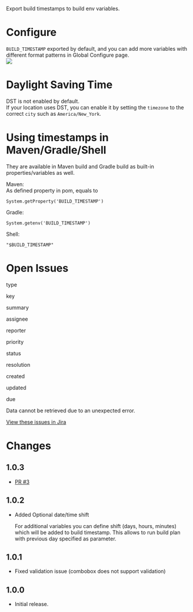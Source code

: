 Export build timestamps to build env variables.

# Configure

`BUILD_TIMESTAMP` exported by default, and you can add more variables
with different format patterns in Global Configure page.  
![](docs/images/global-config.png)

# Daylight Saving Time

DST is not enabled by default.  
If your location uses DST, you can enable it by setting the `timezone`
to the correct `city` such as `America/New_York`.

# Using timestamps in Maven/Gradle/Shell

They are available in Maven build and Gradle build as built-in
properties/variables as well.

Maven:  
As defined property in pom, equals to

``` syntaxhighlighter-pre
System.getProperty('BUILD_TIMESTAMP')
```

Gradle:

``` syntaxhighlighter-pre
System.getenv('BUILD_TIMESTAMP')
```

Shell:

``` syntaxhighlighter-pre
"$BUILD_TIMESTAMP"
```

# Open Issues

type

key

summary

assignee

reporter

priority

status

resolution

created

updated

due

Data cannot be retrieved due to an unexpected error.

[View these issues in
Jira](https://issues.jenkins-ci.org/secure/IssueNavigator.jspa?reset=true&jqlQuery=project%20=%20JENKINS%20AND%20status%20in%20%28Open,%20%22In%20Progress%22,%20Reopened%29%20AND%20%28component%20=%20build-timestamp-plugin%29&tempMax=100&src=confmacro)

# Changes

## 1.0.3

-   [PR \#3](https://github.com/jenkinsci/build-timestamp-plugin/pull/3)

## 1.0.2

-   Added Optional date/time shift

    For additional variables you can define shift (days, hours, minutes)
    which will be added to build timestamp. This allows to run build
    plan with previous day specified as parameter.

## 1.0.1

-   Fixed validation issue (combobox does not support validation)

## 1.0.0

-   Initial release.
